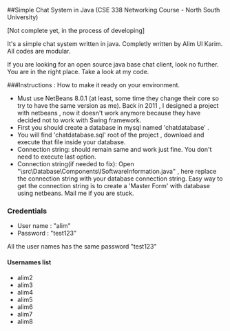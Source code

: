 ##Simple Chat System in Java (CSE 338 Networking Course - North South University)

[Not complete yet, in the process of developing]

It's a simple chat system written in java. Completly written by Alim Ul Karim. All codes are modular. 

If you are looking for an open source java base chat client, look no further. You are in the right place. Take a look at my code.

###Instructions : How to make it ready on your environment. 


- Must use NetBeans 8.0.1 (at least, some time they change their core so try to have the same version as me). Back in 2011 , I designed a project with netbeans , now it doesn't work anymore because they have decided not to work with Swing framework.
- First you should create a database in mysql named 'chatdatabase' .
- You will find 'chatdatabase.sql' root of the project , download and execute that file inside your database.
- Connection string: should remain same and work just fine. You don't need to execute last option.
- Connection string(if needed to fix): Open "\src\Database\Components\ISoftwareInformation.java" , here replace the connection string with your database connection string. Easy way to get the connection string is to create a 'Master Form' with database using netbeans. Mail me if you are stuck.


### Credentials
- User name  : "alim"
- Password : "test123"

All the user names has the same password "test123"

#### Usernames list
- alim2
- alim3
- alim4
- alim5
- alim6
- alim7
- alim8 


  

